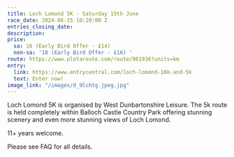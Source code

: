 ```yaml
---
title: Loch Lomond 5K - Saturday 15th June
race_date: 2024-06-15 10:20:00 Z
entries_closing_date: 
description: 
price:
  sa: 16 (Early Bird Offer - £14)
  non-sa: '18 (Early Bird Offer - £16) '
route: https://www.plotaroute.com/route/961936?units=km
entry:
  link: https://www.entrycentral.com/loch-lomond-10k-and-5k
  text: Enter now!
image_link: "/images/d_9lchtg.jpeg.jpg"
---
```


Loch Lomond 5K is organised by West Dunbartonshire Leisure. The 5k route is held completely within Balloch Castle Country Park offering stunning     scenery and even more stunning views of Loch Lomond. 
    
11+ years welcome.
    
Please see FAQ for all details.